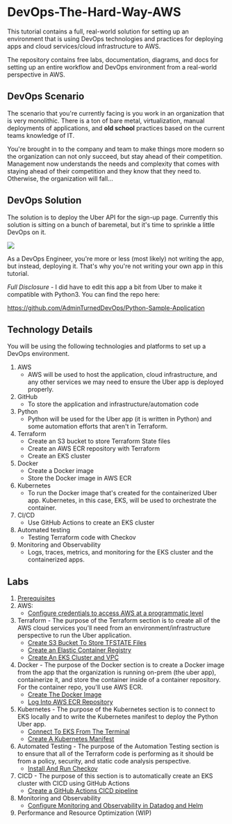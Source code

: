 # DevOps-The-Hard-Way-AWS
This tutorial contains a full, real-world solution for setting up an environment that is using DevOps technologies and practices for deploying apps and cloud services/cloud infrastructure to AWS.


The repository contains free labs, documentation, diagrams, and docs for setting up an entire workflow and DevOps environment from a real-world perspective in AWS.

## DevOps Scenario
The scenario that you're currently facing is you work in an organization that is very monolithic. There is a ton of bare metal, virtualization, manual deployments of applications, and **old school** practices based on the current teams knowledge of IT.

You're brought in to the company and team to make things more modern so the organization can not only succeed, but stay ahead of their competition. Management now understands the needs and complexity that comes with staying ahead of their competition and they know that they need to. Otherwise, the organization will fall...

## DevOps Solution
The solution is to deploy the Uber API for the sign-up page. Currently this solution is sitting on a bunch of baremetal, but it's time to sprinkle a little DevOps on it.

![](images/uber.png)

As a DevOps Engineer, you're more or less (most likely) not writing the app, but instead, deploying it. That's why you're not writing your own app in this tutorial.

*Full Disclosure* - I did have to edit this app a bit from Uber to make it compatible with Python3. You can find the repo here:

https://github.com/AdminTurnedDevOps/Python-Sample-Application

## Technology Details
You will be using the following technologies and platforms to set up a DevOps environment.

1. AWS
    - AWS will be used to host the application, cloud infrastructure, and any other services we may need to ensure the Uber app is deployed properly.
2. GitHub
    - To store the application and infrastructure/automation code
3. Python
    - Python will be used for the Uber app (it is written in Python) and some automation efforts that aren't in Terraform.
4. Terraform
   - Create an S3 bucket to store Terraform State files
   - Create an AWS ECR repository with Terraform
   - Create an EKS cluster
5. Docker
   - Create a Docker image
   - Store the Docker image in AWS ECR
6. Kubernetes
   - To run the Docker image that's created for the containerized Uber app. Kubernetes, in this case, EKS, will be used to orchestrate the container.
7. CI/CD
   - Use GitHub Actions to create an EKS cluster
8. Automated testing
    - Testing Terraform code with Checkov
9. Monitoring and Observability
    - Logs, traces, metrics, and monitoring for the EKS cluster and the containerized apps.

## Labs
1. [Prerequisites](https://github.com/AdminTurnedDevOps/DevOps-The-Hard-Way-AWS/blob/main/prerequisites.md)
2. AWS:
    - [Configure credentials to access AWS at a programmatic level](https://github.com/AdminTurnedDevOps/DevOps-The-Hard-Way-AWS/blob/main/AWS/1-Configure-Credentials-To-Access-AWS.md)
3. Terraform - The purpose of the Terraform section is to create all of the AWS cloud services you'll need from an environment/infrastructure perspective to run the Uber application.
    - [Create S3 Bucket To Store TFSTATE Files](https://github.com/AdminTurnedDevOps/DevOps-The-Hard-Way-AWS/blob/main/terraform-state-s3-bucket/Create-S3-Bucket-To-Store-TFSTATE-Files.md)
    - [Create an Elastic Container Registry](https://github.com/AdminTurnedDevOps/DevOps-The-Hard-Way-AWS/blob/main/Terraform-AWS-Services-Creation/2-Create-ECR.md)
    - [Create An EKS Cluster and VPC](https://github.com/AdminTurnedDevOps/DevOps-The-Hard-Way-AWS/blob/main/eks-vpc-terraform-module/Module-creation.md)
5. Docker - The purpose of the Docker section is to create a Docker image from the app that the organization is running on-prem (the uber app), containerize it, and store the container inside of a container repository. For the container repo, you'll use AWS ECR.
    - [Create The Docker Image](https://github.com/AdminTurnedDevOps/DevOps-The-Hard-Way-AWS/blob/main/Docker/1-Create-Docker-Image.md)
    - [Log Into AWS ECR Repository](https://github.com/AdminTurnedDevOps/DevOps-The-Hard-Way-AWS/blob/main/Docker/Push%20Image%20To%20ECR.md)
6. Kubernetes - The purpose of the Kubernetes section is to connect to EKS locally and to write the Kubernetes manifest to deploy the Python Uber app.
    - [Connect To EKS From The Terminal](https://github.com/AdminTurnedDevOps/DevOps-The-Hard-Way-AWS/blob/main/kubernetes_manifest/1-Connect-To-EKS.md)
    - [Create A Kubernetes Manifest](https://github.com/AdminTurnedDevOps/DevOps-The-Hard-Way-AWS/blob/main/kubernetes_manifest/2-Create-Kubernetes-Manifest.md)
7. Automated Testing - The purpose of the Automation Testing section is to ensure that all of the Terraform code is performing as it should be from a policy, security, and static code analysis perspective.
    - [Install And Run Checkov](https://github.com/AdminTurnedDevOps/DevOps-The-Hard-Way-AWS/blob/main/Terraform-Static-Code-Analysis/1-Checkov-For-Terraform.md)
8. CICD - The purpose of this section is to automatically create an EKS cluster with CICD using GitHub Actions
    - [Create a GitHub Actions CICD pipeline](https://github.com/AdminTurnedDevOps/DevOps-The-Hard-Way-AWS/blob/main/Terraform-AWS-Services-Creation/4-Run-CICD-For-EKS-Cluster.md)
9. Monitoring and Observability
    - [Configure Monitoring and Observability in Datadog and Helm](https://github.com/AdminTurnedDevOps/DevOps-The-Hard-Way-AWS/blob/main/monitoring-and-observability/monob.md)
10. Performance and Resource Optimization (WIP)
